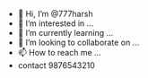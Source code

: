 - 👋 Hi, I’m @777harsh
- 👀 I’m interested in ...
- 🌱 I’m currently learning ...
- 💞️ I’m looking to collaborate on ...
- 📫 How to reach me ...
- contact 9876543210
<!---
777harsh/777harsh is a ✨ special ✨ repository because its `README.md` (this file) appears on your GitHub profile.
You can click the Preview link to take a look at your changes.
--->
